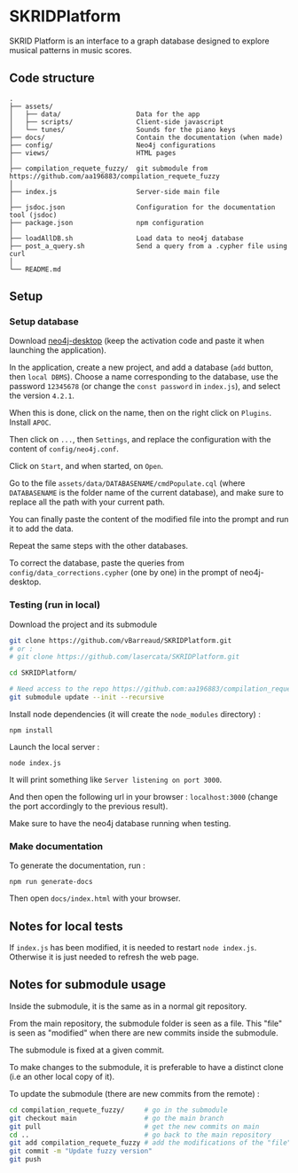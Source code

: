 # SKRIDPlatform

SKRID Platform is an interface to a graph database designed to explore musical patterns in music scores.


## Code structure
```
.
├── assets/
│   ├── data/                   Data for the app
│   ├── scripts/                Client-side javascript
│   └── tunes/                  Sounds for the piano keys
├── docs/                       Contain the documentation (when made)
├── config/                     Neo4j configurations
├── views/                      HTML pages
│
├── compilation_requete_fuzzy/  git submodule from https://github.com/aa196883/compilation_requete_fuzzy
│
├── index.js                    Server-side main file
│
├── jsdoc.json                  Configuration for the documentation tool (jsdoc)
├── package.json                npm configuration
│
├── loadAllDB.sh                Load data to neo4j database
├── post_a_query.sh             Send a query from a .cypher file using curl
│
└── README.md
```

## Setup
### Setup database
Download [neo4j-desktop](https://neo4j.com/download/) (keep the activation code and paste it when launching the application).

In the application, create a new project, and add a database (`add` button, then `local DBMS`).
Choose a name corresponding to the database, use the password `12345678` (or change the `const password` in `index.js`), and select the version `4.2.1`.

When this is done, click on the name, then on the right click on `Plugins`. Install `APOC`.

Then click on `...`, then `Settings`, and replace the configuration with the content of `config/neo4j.conf`.

Click on `Start`, and when started, on `Open`.

Go to the file `assets/data/DATABASENAME/cmdPopulate.cql` (where `DATABASENAME` is the folder name of the current database), and make sure to replace all the path with your current path.

You can finally paste the content of the modified file into the prompt and run it to add the data.

Repeat the same steps with the other databases.

To correct the database, paste the queries from `config/data_corrections.cypher` (one by one) in the prompt of neo4j-desktop.


### Testing (run in local)
Download the project and its submodule
```bash
git clone https://github.com/vBarreaud/SKRIDPlatform.git
# or :
# git clone https://github.com/lasercata/SKRIDPlatform.git

cd SKRIDPlatform/

# Need access to the repo https://github.com:aa196883/compilation_requete_fuzzy
git submodule update --init --recursive
```

<!-- TODO: if no ssh key, ... -->

Install node dependencies (it will create the `node_modules` directory) :
```
npm install
```

Launch the local server :
```
node index.js
```

It will print something like `Server listening on port 3000`.

And then open the following url in your browser : `localhost:3000` (change the port accordingly to the previous result).

Make sure to have the neo4j database running when testing.


### Make documentation
To generate the documentation, run :
```
npm run generate-docs
```

Then open `docs/index.html` with your browser.

## Notes for local tests
If `index.js` has been modified, it is needed to restart `node index.js`. Otherwise it is just needed to refresh the web page.

## Notes for submodule usage
Inside the submodule, it is the same as in a normal git repository.

From the main repository, the submodule folder is seen as a file.
This "file" is seen as "modified" when there are new commits inside the submodule.

The submodule is fixed at a given commit.

To make changes to the submodule, it is preferable to have a distinct clone (i.e an other local copy of it).

To update the submodule (there are new commits from the remote) :
```bash
cd compilation_requete_fuzzy/     # go in the submodule
git checkout main                 # go the main branch
git pull                          # get the new commits on main
cd ..                             # go back to the main repository
git add compilation_requete_fuzzy # add the modifications of the "file" (the submodule)
git commit -m "Update fuzzy version"
git push
```
